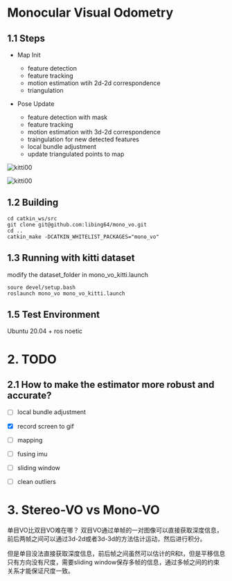 # Monocular Visual Odometry


## 1.1 Steps
* Map Init
  * feature detection
  * feature tracking
  * motion estimation wtih 2d-2d correspondence
  * triangulation
  

* Pose Update
  * feature detection with mask
  * feature tracking
  * motion estimation with 3d-2d correspondence
  * traingulation for new detected features 
  * local bundle adjustment
  * update triangulated points to map


![kitti00](https://github.com/libing64/mono_vo/blob/mono_vo_se3_devel/image/mono_vo_se3.png)


![kitti00](https://github.com/libing64/mono_vo/blob/mono_vo_se3_devel/image/mono_vo_se3.gif)

## 1.2 Building
```
cd catkin_ws/src
git clone git@github.com:libing64/mono_vo.git
cd ..
catkin_make -DCATKIN_WHITELIST_PACKAGES="mono_vo"
```
## 1.3 Running with kitti dataset
modify the dataset_folder in mono_vo_kitti.launch 
```
soure devel/setup.bash
roslaunch mono_vo mono_vo_kitti.launch
```

## 1.5 Test Environment
Ubuntu 20.04 + ros noetic


# 2. TODO
## 2.1 How to make the estimator more robust and accurate?
- [ ] local bundle adjustment
- [x] record screen to gif
- [ ] mapping
- [ ] fusing imu 
- [ ] sliding window 
- [ ] clean outliers


# 3. Stereo-VO vs Mono-VO
单目VO比双目VO难在哪？
双目VO通过单帧的一对图像可以直接获取深度信息， 前后两帧之间可以通过3d-2d或者3d-3d的方法估计运动，然后进行积分。

但是单目没法直接获取深度信息，前后帧之间虽然可以估计的R和t，但是平移信息只有方向没有尺度，需要sliding window保存多帧的信息，通过多帧之间的约束关系才能保证尺度一致。 